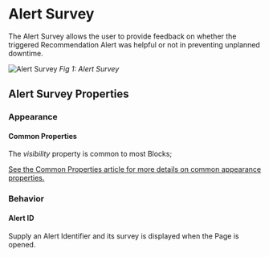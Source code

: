# Alert Survey

The Alert Survey allows the user to provide feedback on whether the triggered Recommendation Alert was helpful or not in preventing unplanned downtime.

![Alert Survey](images/alert-survey.png)
*Fig 1: Alert Survey*

## Alert Survey Properties

### Appearance

#### Common Properties

The _visibility_ property is common to most Blocks;

[See the Common Properties article for more details on common appearance properties.](../common-properties.md#appearance)

### Behavior

#### Alert ID

Supply an Alert Identifier and its survey is displayed when the Page is opened.
